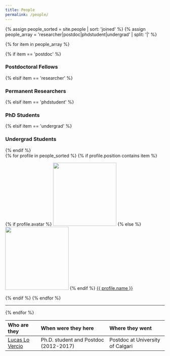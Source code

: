 ```yaml
---
title: People
permalink: /people/
---
```

{% assign people_sorted = site.people | sort: 'joined' %}
{% assign people_array = 'researcher|postdoc|phdstudent|undergrad' | split: '|' %}

{% for item in people_array %}

<div class="pos_header">
{% if item == 'postdoc' %}
<h3>Postdoctoral Fellows</h3>
 {% elsif item == 'researcher' %}
<h3>Permanent Researchers</h3>
 {% elsif item == 'phdstudent' %}
<h3>PhD Students</h3>
 {% elsif item == 'undergrad' %}
<h3>Undergrad Students</h3>
{% endif %}
</div>

<div class="content list people">
  {% for profile in people_sorted %}
    {% if profile.position contains item %}
    <div class="list-item-people">
      <p class="list-post-title">
        {% if profile.avatar %}
        <a href="{{ site.baseurl }}{{ profile.url }}"><img width="200" src="{{site.baseurl}}/images/people/{{profile.avatar}}"></a>
        {% else %}
        <a href="{{ site.baseurl }}{{ profile.url }}"><img width="200" src="http://evansheline.com/wp-content/uploads/2011/02/facebook-Storm-Trooper.jpg"></a>
        {% endif %}
        <a class="name" href="{{ site.baseurl }}{{ profile.url }}">{{ profile.name }}</a>
      </p>
    </div>    
    {% endif %}
  {% endfor %}
</div>
<hr>
{% endfor %}


| Who are they | When were they here | Where they went |
| :------------- |:-------------| :-----------|
| [Lucas Lo Vercio](http://www.pladema.net/llovercio/) | Ph.D. student and Postdoc (2012-2017) | Postdoc at University of Calgari
